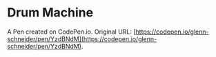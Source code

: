 # Drum Machine

A Pen created on CodePen.io. Original URL: [https://codepen.io/glenn-schneider/pen/YzdBNdM](https://codepen.io/glenn-schneider/pen/YzdBNdM).

